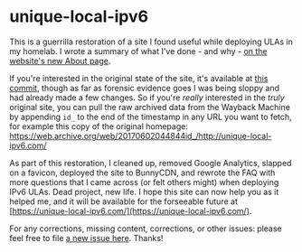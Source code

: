 # unique-local-ipv6

This is a guerrilla restoration of a site I found useful while deploying ULAs in my homelab. I wrote a summary of what I've done - and why - [on the website's new About page](https://unique-local-ipv6.com/about.html).

If you're interested in the original state of the site, it's available at [this commit](https://github.com/tweedge/unique-local-ipv6/tree/e1ad849d232e617445f2f3a47cd43ee5da6c29cf), though as far as forensic evidence goes I was being sloppy and had already made a few changes. So if you're *really* interested in the *truly* original site, you can pull the raw archived data from the Wayback Machine by appending `id_` to the end of the timestamp in any URL you want to fetch, for example this copy of the original homepage: https://web.archive.org/web/20170602044844id_/http://unique-local-ipv6.com/

As part of this restoration, I cleaned up, removed Google Analytics, slapped on a favicon, deployed the site to BunnyCDN, and rewrote the FAQ with more questions that I came across (or felt others might) when deploying IPv6 ULAs. Dead project, new life. I hope this site can now help you as it helped me, and it will be available for the forseeable future at [https://unique-local-ipv6.com/](https://unique-local-ipv6.com/).

For any corrections, missing content, corrections, or other issues: please feel free to file [a new issue here](https://github.com/tweedge/unique-local-ipv6/issues). Thanks!
